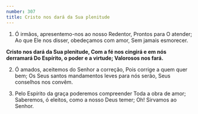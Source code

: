 ```yaml
---
number: 307
title: Cristo nos dará da Sua plenitude
---
```


1. Ó irmãos, apresentemo-nos ao nosso Redentor,
  Prontos para O atender;
  Ao que Ele nos disser, obedeçamos com amor,
  Sem jamais esmorecer.

  __Cristo nos dará da Sua plenitude,
  Com a fé nos cingirá e em nós derramará
  Do Espírito, o poder e a virtude;
  Valorosos nos fará.__

2. Ó amados, aceitemos do Senhor a correção,
  Pois corrige a quem quer bem;
  Os Seus santos mandamentos leves para nós serão,
  Seus conselhos nos convêm.

3. Pelo Espírito da graça poderemos compreender
  Toda a obra de amor;
  Saberemos, ó eleitos, como a nosso Deus temer;
  Oh! Sirvamos ao Senhor.
